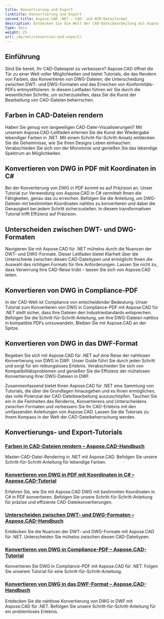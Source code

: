 ```yaml
---
title: Konvertierung und Export
linktitle: Konvertierung und Export
second_title: Aspose.CAD .NET – CAD- und BIM-Dateiformat
description: Entdecken Sie die Welt der CAD-Dateibearbeitung mit Aspose.CAD! Erfahren Sie, wie Sie lebendige Farben rendern und DWG-Dateien konvertieren. Tauchen Sie ein in die Formate DWT und DWG, um präzise Ergebnisse zu erzielen.
type: docs
weight: 25
url: /de/net/conversion-and-export/
---
```



## Einführung

Sind Sie bereit, Ihr CAD-Dateispiel zu verbessern? Aspose.CAD öffnet die Tür zu einer Welt voller Möglichkeiten und bietet Tutorials, die das Rendern von Farben, das Konvertieren von DWG-Dateien, die Unterscheidung zwischen DWT- und DWG-Formaten und das Erreichen von Konformitäts-PDFs entmystifizieren. In diesem Leitfaden führen wir Sie durch die wesentlichen Schritte, um sicherzustellen, dass Sie die Kunst der Bearbeitung von CAD-Dateien beherrschen.

## Farben in CAD-Dateien rendern

Haben Sie genug von langweiligen CAD-Datei-Visualisierungen? Mit unserem Aspose.CAD-Leitfaden erlernen Sie die Kunst der Wiedergabe lebendiger Farben in .NET. Mit einem Schritt-für-Schritt-Ansatz entdecken Sie die Geheimnisse, wie Sie Ihren Designs Leben einhauchen. Verabschieden Sie sich von der Monotonie und genießen Sie das lebendige Spektrum an Möglichkeiten.

## Konvertieren von DWG in PDF mit Koordinaten in C#

Bei der Konvertierung von DWG in PDF kommt es auf Präzision an. Unser Tutorial zur Verwendung von Aspose.CAD in C# vermittelt Ihnen die Fähigkeiten, genau das zu erreichen. Befolgen Sie die Anleitung, um DWG-Dateien mit bestimmten Koordinaten nahtlos zu konvertieren und dabei die Genauigkeit bei jedem Schritt sicherzustellen. In diesem transformativen Tutorial trifft Effizienz auf Präzision.

## Unterscheiden zwischen DWT- und DWG-Formaten

Navigieren Sie mit Aspose.CAD für .NET mühelos durch die Nuancen der DWT- und DWG-Formate. Dieser Leitfaden bietet Klarheit über die Unterschiede zwischen diesen CAD-Dateitypen und ermöglicht Ihnen die Auswahl des richtigen Formats für Ihre Anforderungen. Lassen Sie nicht zu, dass Verwirrung Ihre CAD-Reise trübt – lassen Sie sich von Aspose.CAD leiten.

## Konvertieren von DWG in Compliance-PDF

In der CAD-Welt ist Compliance von entscheidender Bedeutung. Unser Tutorial zum Konvertieren von DWG in Compliance-PDF mit Aspose.CAD für .NET stellt sicher, dass Ihre Dateien den Industriestandards entsprechen. Befolgen Sie die Schritt-für-Schritt-Anleitung, um Ihre DWG-Dateien nahtlos in kompatible PDFs umzuwandeln. Bleiben Sie mit Aspose.CAD an der Spitze.

## Konvertieren von DWG in das DWF-Format

Begeben Sie sich mit Aspose.CAD für .NET auf eine Reise der nahtlosen Konvertierung von DWG in DWF. Unser Guide führt Sie durch jeden Schritt und sorgt für ein reibungsloses Erlebnis. Verabschieden Sie sich von Kompatibilitätsproblemen und genießen Sie die Effizienz der mühelosen Konvertierung Ihrer DWG-Dateien in DWF.

Zusammenfassend bietet Ihnen Aspose.CAD für .NET eine Sammlung von Tutorials, die über die Grundlagen hinausgehen und es Ihnen ermöglichen, das volle Potenzial der CAD-Dateibearbeitung auszuschöpfen. Tauchen Sie ein in die Feinheiten des Renderns, Konvertierens und Unterscheidens zwischen Formaten und verbessern Sie Ihr CAD-Erlebnis mit den umfassenden Anleitungen von Aspose.CAD. Lassen Sie die Tutorials zu Ihrem Kompass in der Welt der CAD-Dateibeherrschung werden.
## Konvertierungs- und Export-Tutorials
### [Farben in CAD-Dateien rendern – Aspose.CAD-Handbuch](./rendering-colors-in-cad-files/)
Master-CAD-Datei-Rendering in .NET mit Aspose.CAD. Befolgen Sie unsere Schritt-für-Schritt-Anleitung für lebendige Farben.
### [Konvertieren von DWG in PDF mit Koordinaten in C# – Aspose.CAD-Tutorial](./converting-dwg-to-pdf-with-coordinates/)
Erfahren Sie, wie Sie mit Aspose.CAD DWG mit bestimmten Koordinaten in C# in PDF konvertieren. Befolgen Sie unsere Schritt-für-Schritt-Anleitung für präzise und effiziente CAD-Dateikonvertierungen.
### [Unterscheiden zwischen DWT- und DWG-Formaten – Aspose.CAD-Handbuch](./distinguishing-between-dwt-and-dwg-formats/)
Entdecken Sie die Nuancen der DWT- und DWG-Formate mit Aspose.CAD für .NET. Unterscheiden Sie mühelos zwischen diesen CAD-Dateitypen.
### [Konvertieren von DWG in Compliance-PDF – Aspose.CAD-Tutorial](./converting-dwg-to-compliance-pdf/)
Konvertieren Sie DWG in Compliance-PDF mit Aspose.CAD für .NET. Folgen Sie unserem Tutorial für eine Schritt-für-Schritt-Anleitung.
### [Konvertieren von DWG in das DWF-Format – Aspose.CAD-Handbuch](./converting-dwg-to-dwf/)
Entdecken Sie die nahtlose Konvertierung von DWG in DWF mit Aspose.CAD für .NET. Befolgen Sie unsere Schritt-für-Schritt-Anleitung für ein problemloses Erlebnis.